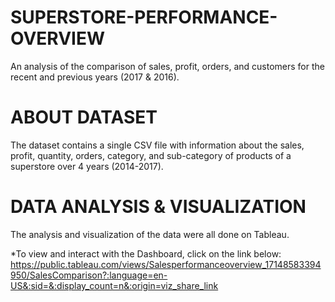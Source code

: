 # SUPERSTORE-PERFORMANCE-OVERVIEW
An analysis of the comparison of sales, profit, orders, and customers for the recent and previous years (2017 & 2016).

# ABOUT DATASET
The dataset contains a single CSV file with information about the sales, profit, quantity, orders, category, and sub-category of products of a superstore over 4 years (2014-2017).

# DATA ANALYSIS & VISUALIZATION
The analysis and visualization of the data were all done on Tableau.

*To view and interact with the Dashboard, click on the link below:
  https://public.tableau.com/views/Salesperformanceoverview_17148583394950/SalesComparison?:language=en-US&:sid=&:display_count=n&:origin=viz_share_link
